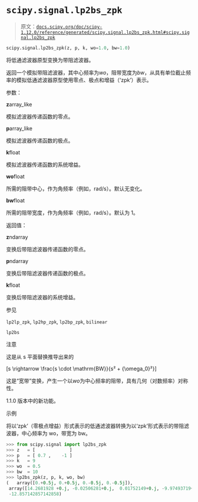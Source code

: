 # `scipy.signal.lp2bs_zpk`

> 原文：[`docs.scipy.org/doc/scipy-1.12.0/reference/generated/scipy.signal.lp2bs_zpk.html#scipy.signal.lp2bs_zpk`](https://docs.scipy.org/doc/scipy-1.12.0/reference/generated/scipy.signal.lp2bs_zpk.html#scipy.signal.lp2bs_zpk)

```py
scipy.signal.lp2bs_zpk(z, p, k, wo=1.0, bw=1.0)
```

将低通滤波器原型变换为带阻滤波器。

返回一个模拟带阻滤波器，其中心频率为*wo*，阻带宽度为*bw*，从具有单位截止频率的模拟低通滤波器原型使用零点、极点和增益（‘zpk’）表示。

参数：

**z**array_like

模拟滤波器传递函数的零点。

**p**array_like

模拟滤波器传递函数的极点。

**k**float

模拟滤波器传递函数的系统增益。

**wo**float

所需的阻带中心，作为角频率（例如，rad/s）。默认无变化。

**bw**float

所需的阻带宽度，作为角频率（例如，rad/s）。默认为 1。

返回值：

**z**ndarray

变换后带阻滤波器传递函数的零点。

**p**ndarray

变换后带阻滤波器传递函数的极点。

**k**float

变换后带阻滤波器的系统增益。

参见

`lp2lp_zpk`, `lp2hp_zpk`, `lp2bp_zpk`, `bilinear`

`lp2bs`

注意

这是从 s 平面替换推导出来的

\[s \rightarrow \frac{s \cdot \mathrm{BW}}{s² + {\omega_0}²}\]

这是“宽带”变换，产生一个以*wo*为中心频率的阻带，具有几何（对数频率）对称性。

1.1.0 版本中的新功能。

示例

将以‘zpk’（零极点增益）形式表示的低通滤波器转换为以‘zpk’形式表示的带阻滤波器，中心频率为 wo，带宽为 bw。

```py
>>> from scipy.signal import lp2bs_zpk
>>> z   = [             ]
>>> p   = [ 0.7 ,    -1 ]
>>> k   = 9
>>> wo  = 0.5
>>> bw  = 10
>>> lp2bs_zpk(z, p, k, wo, bw)
(   array([0.+0.5j, 0.+0.5j, 0.-0.5j, 0.-0.5j]), 
 array([14.2681928 +0.j, -0.02506281+0.j,  0.01752149+0.j, -9.97493719+0.j]), 
 -12.857142857142858) 
```
